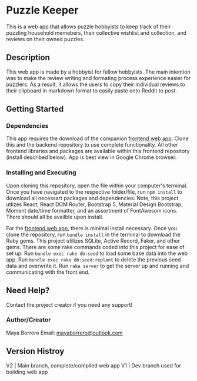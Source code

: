 # Puzzle Keeper

This is a web app that allows puzzle hobbyists to keep track of their puzzling household memebers, their collective wishlist and collection, and reviews on their owned puzzles. 

## Description

This web app is made by a hobbyist for fellow hobbyists. The main intention was to make the review writing and formating process experience easier for puzzlers. As a result, it allows the users to copy their individual reviews to their clipboard in markdown format to easily paste onto Reddit to post. 

## Getting Started

### Dependencies

This app requires the download of the companion [frontend web app](https://github.com/mborreros/puzzle_keeper_frontend). Clone this and the backend repository to use complete functionality. 
All other frontend libraries and packages are available within this frontend repository (install described below).
App is best view in Google Chrome browser. 

### Installing and Executing

Upon cloning this repository, open the file within your computer's terminal. Once you have navigated to the respective folder/file, run `npm install` to download all necessart packages and dependencies. 
Note, this project utlizes React, React DOM Router, Bootstrap 5, Material Design Bootstrap, Moment date/time formatter, and an assortment of FontAwesom icons. There should all be availble upon install. 

For the [frontend web app](https://github.com/mborreros/puzzle_keeper_frontend), there is minimal install necessary. 
Once you clone the repository, run `bundle install` in the terminal to download the Ruby gems. This project utilizes SQLite, Active Record, Faker, and other gems. 
There are some rake commands coded into this project for ease of set up. Run `bundle exec rake db:seed` to load some base data into the web app. Run `bundle exec rake db:seed:replant` to delete the previous seed data and overwrite it. 
Run `rake server` to get the server up and running and communicating with the front end. 

## Need Help?

Contact the project creator if you need any support!

### Author/Creator

Maya Borrero 
Email: mayaborrero@outlook.com


## Version Histroy

V2 | Main branch, complete/compiled web app
V1 | Dev branch used for building web app

